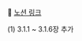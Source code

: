 🔗 [노션 링크](https://artistic-roadrunner-94f.notion.site/3-6fb359363979412dbab74a9e46b84b38?pvs=4)

(1) 3.1.1 ~ 3.1.6장 추가
